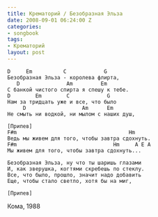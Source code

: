 ```yaml
---
title: Крематорий / Безобразная Эльза
date: 2008-09-01 06:24:00 Z
categories:
- songbook
tags:
- Крематорий
layout: post
---
```


	D     Em          C            G
	Безобразная Эльза - королева флирта,
	   D               Am         Em
	C банкой чистого спирта я спешу к тебе.
	D        Em        C            G
	Нам за тридцать уже и все, что было
	     D                  Am      Em
	Не смыть ни водкой, ни мылом с наших душ,
	
	[Припев]
	F#m                                    Hm
	Ведь мы живем для того, чтобы завтра сдохнуть.
	F#m                               Hm     A E A
	Мы живем для того, чтобы завтра сдохнуть...
	
	Безобразная Эльза, ну что ты шаришь глазами
	И, как зверушка, когтями скребешь по стеклу.
	Все, что было, прошло, значит надо добавить
	Еще, чтобы стало светло, хотя бы на миг,
	
	[Припев]

Кома, 1988

